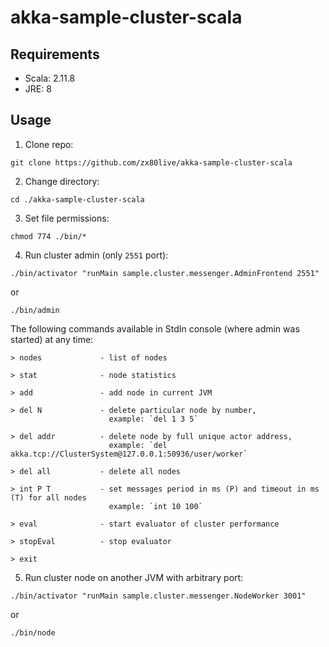 akka-sample-cluster-scala
==============================================================

Requirements
-----------------------------
- Scala: 2.11.8
- JRE:   8

Usage
-----------------------------

1) Clone repo:

`git clone https://github.com/zx80live/akka-sample-cluster-scala`

2) Change directory:

`cd ./akka-sample-cluster-scala`

3) Set file permissions:

`chmod 774 ./bin/*`

4) Run cluster admin (only `2551` port):

`./bin/activator "runMain sample.cluster.messenger.AdminFrontend 2551"`

or

`./bin/admin`

The following commands available in StdIn console (where admin was started) at any time:

    > nodes             - list of nodes
    
    > stat              - node statistics
    
    > add               - add node in current JVM
    
    > del N             - delete particular node by number, 
                          example: `del 1 3 5`
                          
    > del addr          - delete node by full unique actor address, 
                          example: `del akka.tcp://ClusterSystem@127.0.0.1:50936/user/worker`
                          
    > del all           - delete all nodes

    > int P T           - set messages period in ms (P) and timeout in ms (T) for all nodes
                          example: `int 10 100`
                          
    > eval              - start evaluator of cluster performance
    
    > stopEval          - stop evaluator
                         
    > exit


5) Run cluster node on another JVM with arbitrary port:

`./bin/activator "runMain sample.cluster.messenger.NodeWorker 3001"`

or

`./bin/node`
